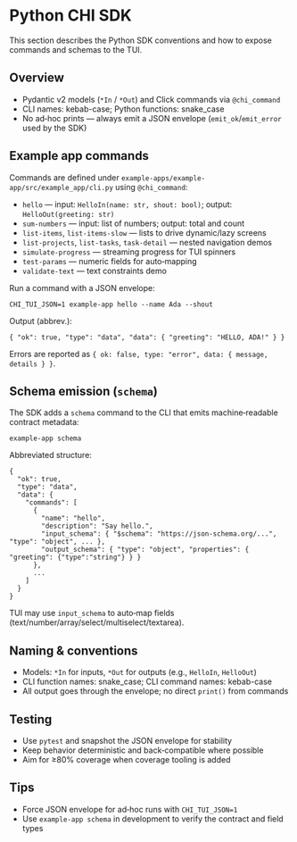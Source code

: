 # Python CHI SDK

This section describes the Python SDK conventions and how to expose commands and schemas to the TUI.

## Overview
- Pydantic v2 models (`*In` / `*Out`) and Click commands via `@chi_command`
- CLI names: kebab-case; Python functions: snake_case
- No ad‑hoc prints — always emit a JSON envelope (`emit_ok`/`emit_error` used by the SDK)

## Example app commands
Commands are defined under `example-apps/example-app/src/example_app/cli.py` using `@chi_command`:
- `hello` — input: `HelloIn(name: str, shout: bool)`; output: `HelloOut(greeting: str)`
- `sum-numbers` — input: list of numbers; output: total and count
- `list-items`, `list-items-slow` — lists to drive dynamic/lazy screens
- `list-projects`, `list-tasks`, `task-detail` — nested navigation demos
- `simulate-progress` — streaming progress for TUI spinners
- `test-params` — numeric fields for auto‑mapping
- `validate-text` — text constraints demo

Run a command with a JSON envelope:

```
CHI_TUI_JSON=1 example-app hello --name Ada --shout
```

Output (abbrev.):

```
{ "ok": true, "type": "data", "data": { "greeting": "HELLO, ADA!" } }
```

Errors are reported as `{ ok: false, type: "error", data: { message, details } }`.

## Schema emission (`schema`)
The SDK adds a `schema` command to the CLI that emits machine‑readable contract metadata:

```
example-app schema
```

Abbreviated structure:

```
{
  "ok": true,
  "type": "data",
  "data": {
    "commands": [
      {
        "name": "hello",
        "description": "Say hello.",
        "input_schema": { "$schema": "https://json-schema.org/...", "type": "object", ... },
        "output_schema": { "type": "object", "properties": { "greeting": {"type":"string"} } }
      },
      ...
    ]
  }
}
```

TUI may use `input_schema` to auto‑map fields (text/number/array/select/multiselect/textarea).

## Naming & conventions
- Models: `*In` for inputs, `*Out` for outputs (e.g., `HelloIn`, `HelloOut`)
- CLI function names: snake_case; CLI command names: kebab-case
- All output goes through the envelope; no direct `print()` from commands

## Testing
- Use `pytest` and snapshot the JSON envelope for stability
- Keep behavior deterministic and back‑compatible where possible
- Aim for ≥80% coverage when coverage tooling is added

## Tips
- Force JSON envelope for ad‑hoc runs with `CHI_TUI_JSON=1`
- Use `example-app schema` in development to verify the contract and field types
